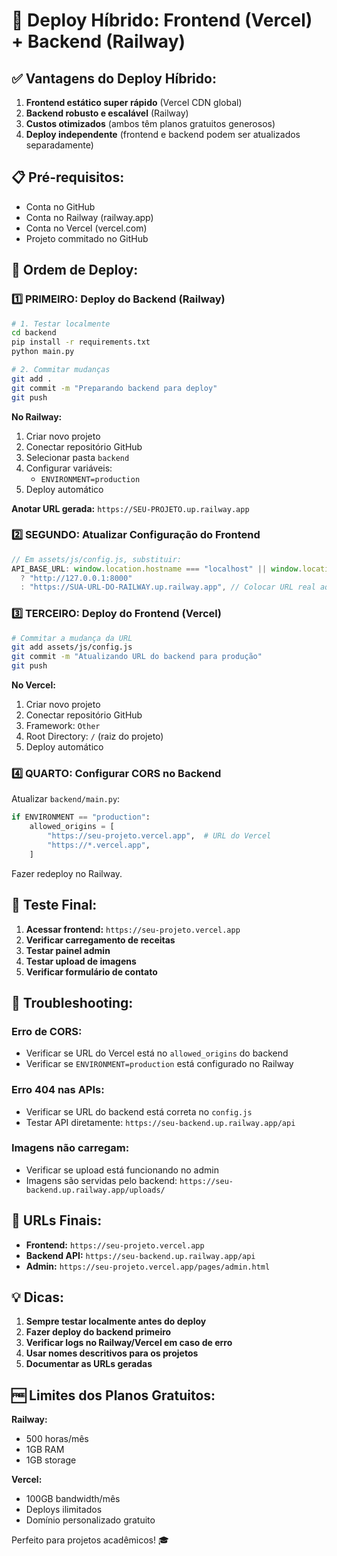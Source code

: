 # 🚀 Deploy Híbrido: Frontend (Vercel) + Backend (Railway)

## ✅ Vantagens do Deploy Híbrido:

1. **Frontend estático super rápido** (Vercel CDN global)
2. **Backend robusto e escalável** (Railway)
3. **Custos otimizados** (ambos têm planos gratuitos generosos)
4. **Deploy independente** (frontend e backend podem ser atualizados separadamente)

## 📋 Pré-requisitos:

- Conta no GitHub
- Conta no Railway (railway.app)
- Conta no Vercel (vercel.com)
- Projeto commitado no GitHub

## 🔄 Ordem de Deploy:

### **1️⃣ PRIMEIRO: Deploy do Backend (Railway)**

```bash
# 1. Testar localmente
cd backend
pip install -r requirements.txt
python main.py

# 2. Commitar mudanças
git add .
git commit -m "Preparando backend para deploy"
git push
```

**No Railway:**

1. Criar novo projeto
2. Conectar repositório GitHub
3. Selecionar pasta `backend`
4. Configurar variáveis:
   - `ENVIRONMENT=production`
5. Deploy automático

**Anotar URL gerada:** `https://SEU-PROJETO.up.railway.app`

### **2️⃣ SEGUNDO: Atualizar Configuração do Frontend**

```javascript
// Em assets/js/config.js, substituir:
API_BASE_URL: window.location.hostname === "localhost" || window.location.hostname === "127.0.0.1"
  ? "http://127.0.0.1:8000"
  : "https://SUA-URL-DO-RAILWAY.up.railway.app", // Colocar URL real aqui
```

### **3️⃣ TERCEIRO: Deploy do Frontend (Vercel)**

```bash
# Commitar a mudança da URL
git add assets/js/config.js
git commit -m "Atualizando URL do backend para produção"
git push
```

**No Vercel:**

1. Criar novo projeto
2. Conectar repositório GitHub
3. Framework: `Other`
4. Root Directory: `/` (raiz do projeto)
5. Deploy automático

### **4️⃣ QUARTO: Configurar CORS no Backend**

Atualizar `backend/main.py`:

```python
if ENVIRONMENT == "production":
    allowed_origins = [
        "https://seu-projeto.vercel.app",  # URL do Vercel
        "https://*.vercel.app",
    ]
```

Fazer redeploy no Railway.

## 🧪 Teste Final:

1. **Acessar frontend:** `https://seu-projeto.vercel.app`
2. **Verificar carregamento de receitas**
3. **Testar painel admin**
4. **Testar upload de imagens**
5. **Verificar formulário de contato**

## 🔧 Troubleshooting:

### Erro de CORS:

- Verificar se URL do Vercel está no `allowed_origins` do backend
- Verificar se `ENVIRONMENT=production` está configurado no Railway

### Erro 404 nas APIs:

- Verificar se URL do backend está correta no `config.js`
- Testar API diretamente: `https://seu-backend.up.railway.app/api`

### Imagens não carregam:

- Verificar se upload está funcionando no admin
- Imagens são servidas pelo backend: `https://seu-backend.up.railway.app/uploads/`

## 📱 URLs Finais:

- **Frontend:** `https://seu-projeto.vercel.app`
- **Backend API:** `https://seu-backend.up.railway.app/api`
- **Admin:** `https://seu-projeto.vercel.app/pages/admin.html`

## 💡 Dicas:

1. **Sempre testar localmente antes do deploy**
2. **Fazer deploy do backend primeiro**
3. **Verificar logs no Railway/Vercel em caso de erro**
4. **Usar nomes descritivos para os projetos**
5. **Documentar as URLs geradas**

## 🆓 Limites dos Planos Gratuitos:

**Railway:**

- 500 horas/mês
- 1GB RAM
- 1GB storage

**Vercel:**

- 100GB bandwidth/mês
- Deploys ilimitados
- Domínio personalizado gratuito

Perfeito para projetos acadêmicos! 🎓
